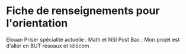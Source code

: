 # Fiche de renseignements pour l'orientation
Elouan Priser
spécialité actuelle : Math et NSI
Post Bac : Mon projet est d'aller en BUT réseaux et télécom 